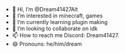 - 👋 Hi, I’m @Dream41427Alt
- 👀 I’m interested in minecraft, games 
- 🌱 I’m currently learning plugin making
- 💞️ I’m looking to collaborate on idk
- 📫 How to reach me Discord: Dream41427.
- 😄 Pronouns: he/him/dream
